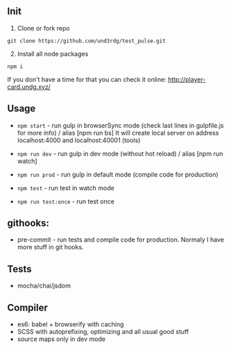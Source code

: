 ## Init
1. Clone or fork repo
```
git clone https://github.com/und3rdg/test_pulse.git
```

2. Install all node packages
```
npm i
```

If you don't have a time for that you can check it online:
http://player-card.undg.xyz/



## Usage

* `npm start` - run gulp in browserSync mode (check last lines in gulpfile.js for more info) / alias [npm run bs]
    It will create local server on address localhost:4000 and localhost:40001 (tools)

* `npm run dev` - run gulp in dev mode (without hot reload) / alias [npm run watch]

* `npm run prod` - run gulp in default mode (compile code for production)

* `npm test` - run test in watch mode

* `npm run test:once` - run test once




## githooks:

* pre-commit -  run tests and compile code for production. Normaly I have more stuff in git hooks.



## Tests
* mocha/chai/jsdom



## Compiler
* es6: babel + browserify with caching
* SCSS with autoprefixing, optimizing and all usual good stuff
* source maps only in dev mode

